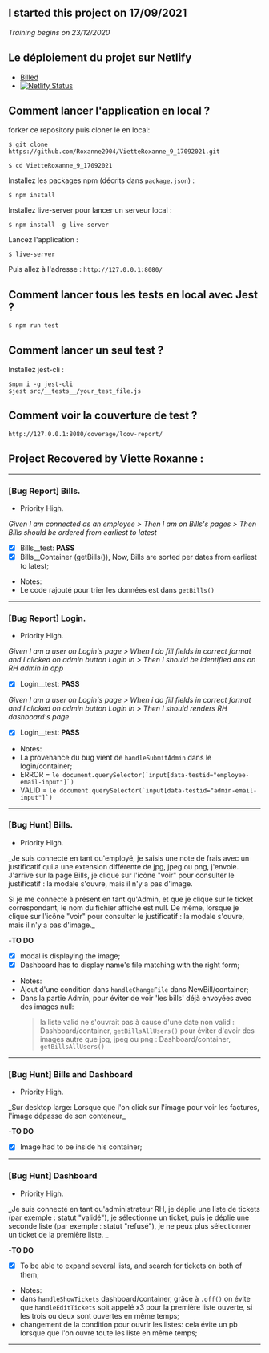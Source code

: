 ## I started this project on 17/09/2021
*Training begins on 23/12/2020*
## Le déploiement du projet sur Netlify
- [Billed](https://oc-rv-p9-billed.netlify.app/)
- [![Netlify Status](https://api.netlify.com/api/v1/badges/86ceaf9e-3b44-4bc1-bbff-c058100f3886/deploy-status)](https://app.netlify.com/sites/oc-rv-p9-billed/deploys)
## Comment lancer l'application en local ?
forker ce repository puis cloner le en local:
```
$ git clone https://github.com/Roxanne2904/VietteRoxanne_9_17092021.git
```
```
$ cd VietteRoxanne_9_17092021
```
Installez les packages npm (décrits dans `package.json`) :

```
$ npm install
```

Installez live-server pour lancer un serveur local :

```
$ npm install -g live-server
```
Lancez l'application :

```
$ live-server
```

Puis allez à l'adresse : `http://127.0.0.1:8080/`


## Comment lancer tous les tests en local avec Jest ?

```
$ npm run test
```

## Comment lancer un seul test ?

Installez jest-cli :

```
$npm i -g jest-cli
$jest src/__tests__/your_test_file.js
```

## Comment voir la couverture de test ?

`http://127.0.0.1:8080/coverage/lcov-report/`

## Project Recovered by Viette Roxanne :
---
### [Bug Report] Bills.
- Priority High.

_Given I am connected as an employee > Then I am on Bills's pages > Then Bills should be ordered from earliest to latest_

- [x] Bills\_\_test: **PASS**
- [x] Bills\_\_Container (getBills()), Now, Bills are sorted per dates from earliest to latest;

- Notes:
- Le code rajouté pour trier les données est dans `getBills()`

---

### [Bug Report] Login.
- Priority High.

_Given I am a user on Login's page > When I do fill fields in correct format and I clicked on admin button Login in > Then I should be identified ans an RH admin in app_

- [x] Login\_\_test: **PASS**

_Given I am a user on Login's page > When i do fill fields in correct format and I clicked on admin button Login in > Then I should renders RH dashboard's page_

- [x] Login\_\_test: **PASS**

- Notes:
- La provenance du bug vient de `handleSubmitAdmin` dans le login/container;
- ERROR = `` le document.querySelector(`input[data-testid="employee-email-input"]`) ``
- VALID = `` le document.querySelector(`input[data-testid="admin-email-input"]`) ``

---

### [Bug Hunt] Bills.
- Priority High.

\_Je suis connecté en tant qu'employé, je saisis une note de frais avec un justificatif qui a une extension différente de jpg, jpeg ou png, j'envoie. J'arrive sur la page Bills, je clique sur l'icône "voir" pour consulter le justificatif : la modale s'ouvre, mais il n'y a pas d'image.

Si je me connecte à présent en tant qu'Admin, et que je clique sur le ticket correspondant, le nom du fichier affiché est null. De même, lorsque je clique sur l'icône "voir" pour consulter le justificatif : la modale s'ouvre, mais il n'y a pas d'image.\_

-**TO DO**

- [x] modal is displaying the image;
- [x] Dashboard has to display name's file matching with the right form;

- Notes:
- Ajout d'une condition dans `handleChangeFile` dans NewBill/container;
- Dans la partie Admin, pour éviter de voir 'les bills' déjà envoyées avec des images null:
  > la liste valid ne s'ouvrait pas à cause d'une date non valid : Dashboard/container, `getBillsAllUsers()`
  > pour éviter d'avoir des images autre que jpg, jpeg ou png : Dashboard/container, `getBillsAllUsers()`

---

### [Bug Hunt] Bills and Dashboard
- Priority High.

\_Sur desktop large: Lorsque que l'on click sur l'image pour voir les factures, l'image dépasse de son conteneur\_

-**TO DO**

- [x] Image had to be inside his container;

---

### [Bug Hunt] Dashboard
- Priority High.

\_Je suis connecté en tant qu'administrateur RH, je déplie une liste de tickets (par exemple : statut "validé"), je sélectionne un ticket, puis je déplie une seconde liste (par exemple : statut "refusé"), je ne peux plus sélectionner un ticket de la première liste. \_

-**TO DO**

- [x] To be able to expand several lists, and search for tickets on both of them;

- Notes:
- dans `handleShowTickets` dashboard/container, grâce à `.off()` on évite que `handleEditTickets` soit appelé x3 pour la première liste ouverte, si les trois ou deux sont ouvertes en même temps;
- changement de la condition pour ouvrir les listes: cela évite un pb lorsque que l'on ouvre toute les liste en même temps;

---
